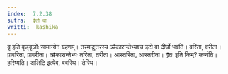 ```yaml
---
index:  7.2.38
sutra:  वृ̄तो वा
vritti:  kashika 
---
```


वृ इति वृङ्वृञोः सामान्येन ग्रहणम्। तस्मादुत्तरस्य ऋ̄कारान्तेभ्यश्च इटो वा दीर्घो भवति। वरिता, वरीता। प्रावरिता, प्रावरीता। ऋ̄कारान्तेभ्यः तरिता, तरीता। आस्तरिता, आस्तरीता। वृ̄तः इति किम्? कर्ष्यति। हरिष्यति। अलिटि इत्येव, ववरिथ। तेरिथ।

